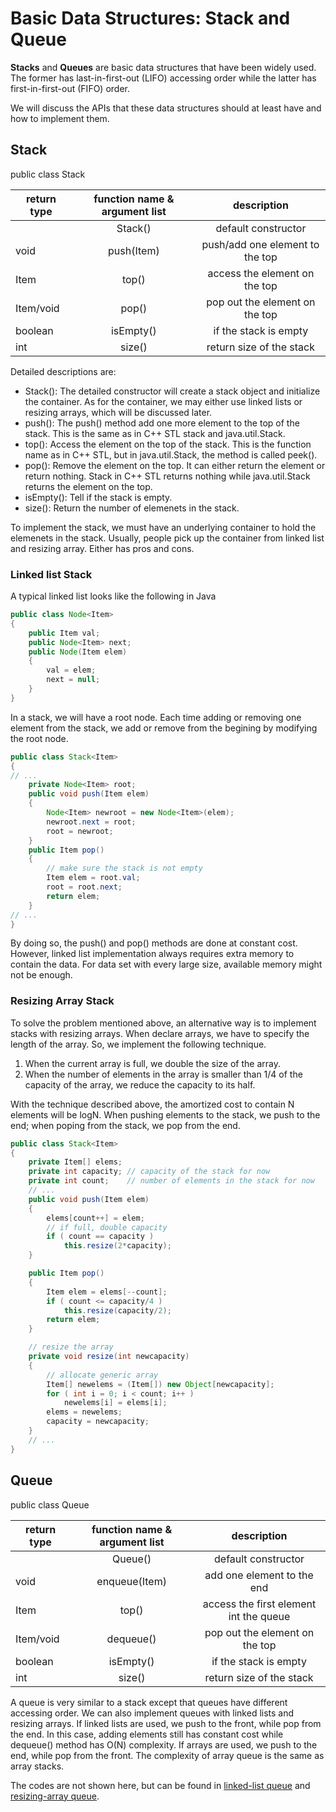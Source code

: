 # Basic Data Structures: Stack and Queue

**Stacks** and **Queues** are basic data structures that have been widely used. The former has last-in-first-out (LIFO) accessing order while the latter has first-in-first-out (FIFO) order.

We will discuss the APIs that these data structures should at least have and how to implement them.

## Stack
public class Stack<Item>

| return type | function name & argument list|description       |
|-------------|:-------------------------:|:--------------:     |
|             |Stack()                    | default constructor |
|void         |push(Item)   | push/add one element to the top |
|Item         |top()          | access the element on the top   |
|Item/void    |pop()          | pop out the element on the top  |
|boolean      |isEmpty()   | if the stack is empty      |
|int          |size()   | return size of the stack   |

Detailed descriptions are:
* Stack(): The detailed constructor will create a stack object and initialize the container. As for the container, we may either use linked lists or resizing arrays, which will be discussed later.
* push(): The push() method add one more element to the top of the stack. This is the same as in C++ STL stack and java.util.Stack.
* top(): Access the element on the top of the stack. This is the function name as in C++ STL, but in java.util.Stack, the method is called peek().
* pop(): Remove the element on the top. It can either return the element or return nothing. Stack in C++ STL returns nothing while java.util.Stack returns the element on the top.
* isEmpty(): Tell if the stack is empty.
* size(): Return the number of elemenets in the stack.

To implement the stack, we must have an underlying container to hold the elemenets in the stack. Usually, people pick up the container from linked list and resizing array. Either has pros and cons.
### Linked list Stack
A typical linked list looks like the following in Java
```Java
public class Node<Item>
{
    public Item val;
    public Node<Item> next;
    public Node(Item elem)
    {
        val = elem;
        next = null;
    }
}
```
In a stack, we will have a root node. Each time adding or removing one element from the stack, we add or remove from the begining by modifying the root node.
```Java
public class Stack<Item>
{
// ...
    private Node<Item> root;
    public void push(Item elem)
    {
        Node<Item> newroot = new Node<Item>(elem);
        newroot.next = root;
        root = newroot;
    }
    public Item pop()
    {
        // make sure the stack is not empty
        Item elem = root.val;
        root = root.next;
        return elem;
    }
// ...
}
```
By doing so, the push() and pop() methods are done at constant cost. However, linked list implementation always requires extra memory to contain the data. For data set with every large size, available memory might not be enough.

### Resizing Array Stack
To solve the problem mentioned above, an alternative way is to implement stacks with resizing arrays. When declare arrays, we have to specify the length of the array. So, we implement the following technique.

1. When the current array is full, we double the size of the array.
2. When the number of elements in the array is smaller than 1/4 of the capacity of the array, we reduce the capacity to its half.

With the technique described above, the amortized cost to contain N elements will be logN.
When pushing elements to the stack, we push to the end; when poping from the stack, we pop from the end.
```Java
public class Stack<Item>
{
    private Item[] elems;
    private int capacity; // capacity of the stack for now
    private int count;    // number of elements in the stack for now
    // ...
    public void push(Item elem)
    {
        elems[count++] = elem;
        // if full, double capacity
        if ( count == capacity )
            this.resize(2*capacity);
    }

    public Item pop()
    {
        Item elem = elems[--count];
        if ( count <= capacity/4 )
            this.resize(capacity/2);
        return elem;
    }

    // resize the array
    private void resize(int newcapacity)
    {
        // allocate generic array
        Item[] newelems = (Item[]) new Object[newcapacity];
        for ( int i = 0; i < count; i++ )
            newelems[i] = elems[i];
        elems = newelems;
        capacity = newcapacity;
    }
    // ...
}
```

## Queue
public class Queue<Item>

| return type | function name & argument list|description       |
|-------------|:-------------------------:|:--------------:     |
|             |Queue()                    | default constructor |
|void         |enqueue(Item)   | add one element to the end |
|Item         |top()          | access the first element int the queue  |
|Item/void    |dequeue()          | pop out the element on the top  |
|boolean      |isEmpty()   | if the stack is empty      |
|int          |size()   | return size of the stack   |

A queue is very similar to a stack except that queues have different accessing order. We can also implement queues with linked lists and resizing arrays. If linked lists are used, we push to the front, while pop from the end. In this case, adding elements still has constant cost while dequeue() method has O(N) complexity. If arrays are used, we push to the end, while pop from the front. The complexity of array queue is the same as array stacks.

The codes are not shown here, but can be found in [linked-list queue](https://github.com/yanghan234/algorithm-on-coursera/blob/master/Week1_2/Queue_LinkedList.java) and [resizing-array queue](https://github.com/yanghan234/algorithm-on-coursera/blob/master/Week1_2/Queue_Array.java).
